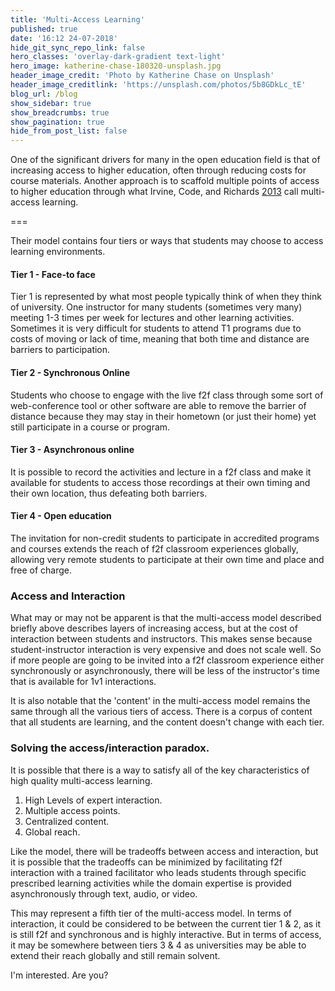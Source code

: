 ```yaml
---
title: 'Multi-Access Learning'
published: true
date: '16:12 24-07-2018'
hide_git_sync_repo_link: false
hero_classes: 'overlay-dark-gradient text-light'
hero_image: katherine-chase-180320-unsplash.jpg
header_image_credit: 'Photo by Katherine Chase on Unsplash'
header_image_creditlink: 'https://unsplash.com/photos/5b8GDkLc_tE'
blog_url: /blog
show_sidebar: true
show_breadcrumbs: true
show_pagination: true
hide_from_post_list: false
---
```


One of the significant drivers for many in the open education field is that of increasing access to higher education, often through reducing costs for course materials. Another approach is to scaffold multiple points of access to higher education through what Irvine, Code, and Richards [2013](http://jolt.merlot.org/vol9no2/irvine_0613.htm) call multi-access learning.

===

Their model contains four tiers or ways that students may choose to access learning environments.

#### Tier 1 - Face-to face

Tier 1 is represented by what most people typically think of when they think of university. One instructor for many students (sometimes very many) meeting 1-3 times per week for lectures and other learning activities. Sometimes it is very difficult for students to attend T1 programs due to costs of moving or lack of time, meaning that both time and distance are barriers to participation.

#### Tier 2 - Synchronous Online

Students who choose to engage with the live f2f class through some sort of web-conference tool or other software are able to remove the barrier of distance because they may stay in their hometown (or just their home) yet still participate in a course or program.

#### Tier 3 - Asynchronous online

It is possible to record the activities and lecture in a f2f class and make it available for students to access those recordings at their own timing and their own location, thus defeating both barriers.

#### Tier 4 - Open education

The invitation for non-credit students to participate in accredited programs and courses extends the reach of f2f classroom experiences globally, allowing very remote students to participate at their own time and place and free of charge.

### Access and Interaction

What may or may not be apparent is that the multi-access model described briefly above describes layers of increasing access, but at the cost of interaction between students and instructors. This makes sense because student-instructor interaction is very expensive and does not scale well. So if more people are going to be invited into a f2f classroom experience either synchronously or asynchronously, there will be less of the instructor's time that is available for 1v1 interactions.

It is also notable that the 'content' in the multi-access model remains the same through all the various tiers of access. There is a corpus of content that all students are learning, and the content doesn't change with each tier.

### Solving the access/interaction paradox.

It is possible that there is a way to satisfy all of the key characteristics of high quality multi-access learning.

1. High Levels of expert interaction.
2. Multiple access points.
3. Centralized content.
4. Global reach.

Like the model, there will be tradeoffs between access and interaction, but it is possible that the tradeoffs can be minimized by facilitating f2f interaction with a trained facilitator who leads students through specific prescribed learning activities while the domain expertise is provided asynchronously through text, audio, or video.

This may represent a fifth tier of the multi-access model. In terms of interaction, it could be considered to be between the current tier 1 & 2, as it is still f2f and synchronous and is highly interactive. But in terms of access, it may be somewhere between tiers 3 & 4 as universities may be able to extend their reach globally and still remain solvent.

I'm interested. Are you?
